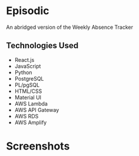 # Episodic
An abridged version of the Weekly Absence Tracker

## Technologies Used
* React.js
* JavaScript
* Python
* PostgreSQL
* PL/pgSQL
* HTML/CSS
* Material UI
* AWS Lambda
* AWS API Gateway
* AWS RDS
* AWS Amplify

# Screenshots

